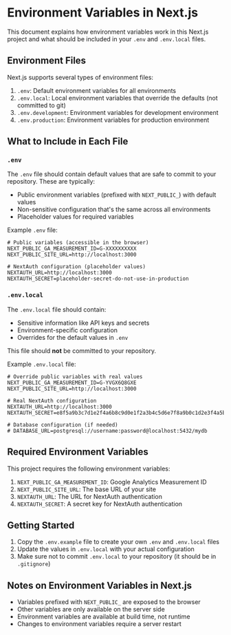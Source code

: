 # Environment Variables in Next.js

This document explains how environment variables work in this Next.js project and what should be included in your `.env` and `.env.local` files.

## Environment Files

Next.js supports several types of environment files:

1. `.env`: Default environment variables for all environments
2. `.env.local`: Local environment variables that override the defaults (not committed to git)
3. `.env.development`: Environment variables for development environment
4. `.env.production`: Environment variables for production environment

## What to Include in Each File

### `.env`

The `.env` file should contain default values that are safe to commit to your repository. These are typically:

- Public environment variables (prefixed with `NEXT_PUBLIC_`) with default values
- Non-sensitive configuration that's the same across all environments
- Placeholder values for required variables

Example `.env` file:
```
# Public variables (accessible in the browser)
NEXT_PUBLIC_GA_MEASUREMENT_ID=G-XXXXXXXXXX
NEXT_PUBLIC_SITE_URL=http://localhost:3000

# NextAuth configuration (placeholder values)
NEXTAUTH_URL=http://localhost:3000
NEXTAUTH_SECRET=placeholder-secret-do-not-use-in-production
```

### `.env.local`

The `.env.local` file should contain:

- Sensitive information like API keys and secrets
- Environment-specific configuration
- Overrides for the default values in `.env`

This file should **not** be committed to your repository.

Example `.env.local` file:
```
# Override public variables with real values
NEXT_PUBLIC_GA_MEASUREMENT_ID=G-YVGX6Q8GXE
NEXT_PUBLIC_SITE_URL=http://localhost:3000

# Real NextAuth configuration
NEXTAUTH_URL=http://localhost:3000
NEXTAUTH_SECRET=e8f5a9b3c7d1e2f4a6b8c9d0e1f2a3b4c5d6e7f8a9b0c1d2e3f4a5b6c7d8e9f0a1

# Database configuration (if needed)
# DATABASE_URL=postgresql://username:password@localhost:5432/mydb
```

## Required Environment Variables

This project requires the following environment variables:

1. `NEXT_PUBLIC_GA_MEASUREMENT_ID`: Google Analytics Measurement ID
2. `NEXT_PUBLIC_SITE_URL`: The base URL of your site
3. `NEXTAUTH_URL`: The URL for NextAuth authentication
4. `NEXTAUTH_SECRET`: A secret key for NextAuth authentication

## Getting Started

1. Copy the `.env.example` file to create your own `.env` and `.env.local` files
2. Update the values in `.env.local` with your actual configuration
3. Make sure not to commit `.env.local` to your repository (it should be in `.gitignore`)

## Notes on Environment Variables in Next.js

- Variables prefixed with `NEXT_PUBLIC_` are exposed to the browser
- Other variables are only available on the server side
- Environment variables are available at build time, not runtime
- Changes to environment variables require a server restart
